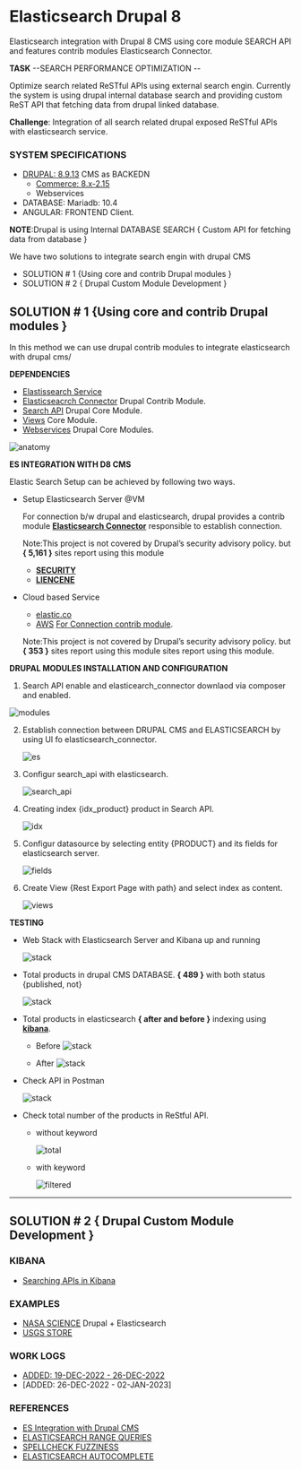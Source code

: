 # Elasticsearch Drupal 8

Elasticsearch integration with Drupal 8 CMS using core module SEARCH API and features contrib modules Elasticsearch Connector.

**TASK** --SEARCH PERFORMANCE OPTIMIZATION --

Optimize search related ReSTful APIs using external search engin. Currently the system is using drupal internal database search and providing custom ReST API that fetching data from drupal linked database.

**Challenge**: Integration of all search related drupal exposed ReSTful APIs with elasticsearch service.

### SYSTEM SPECIFICATIONS

- [DRUPAL: 8.9.13](https://www.drupal.org/project/drupal/releases/8.9.13) CMS as BACKEDN
  - [Commerce: 8.x-2.15](https://www.drupal.org/project/commerce/releases/8.x-2.15)
  - Webservices
- DATABASE: Mariadb: 10.4
- ANGULAR: FRONTEND Client.

**NOTE**:Drupal is using Internal DATABASE SEARCH { Custom API for fetching data from database }

We have two solutions to integrate search engin with drupal CMS

- SOLUTION # 1 {Using core and contrib Drupal modules }
- SOLUTION # 2 { Drupal Custom Module Development }

## SOLUTION # 1 {Using core and contrib Drupal modules }

In this method we can use drupal contrib modules to integrate elasticsearch with drupal cms/

**DEPENDENCIES**

- [Elastissearch Service](https://www.elastic.co/)
- [Elasticseacrch Connector](https://www.drupal.org/project/elasticsearch_connector) Drupal Contrib Module.
- [Search API](https://www.drupal.org/project/drupal/releases/8.9.13) Drupal Core Module.
- [Views](https://www.drupal.org/project/drupal/releases/8.9.13) Core Module.
- [Webservices](https://www.drupal.org/project/drupal/releases/8.9.13) Drupal Core Modules.

![anatomy](https://github.com/arsibux/elasticsearch-drupal/blob/main/_draw/anatomy.png)

**ES INTEGRATION WITH D8 CMS**

Elastic Search Setup can be achieved by following two ways.

- Setup Elasticsearch Server @VM

  For connection b/w drupal and elasticsearch, drupal provides a contrib module [**Elasticsearch Connector**](https://www.drupal.org/project/elasticsearch_connector) responsible to establish connection.

  Note:This project is not covered by Drupal’s security advisory policy.
  but **{ 5,161 }** sites report using this module

  - [**SECURITY**](https://github.com/arsibux/elasticsearch-drupal/blob/main/_progress/SECURITY.md)
  - [**LIENCENE**](https://github.com/arsibux/elasticsearch-drupal/blob/main/_progress/LICENSE.md)

- Cloud based Service

  - [elastic.co](https://www.elastic.co/cloud/)
  - [AWS](https://aws.amazon.com/marketplace/pp/prodview-voru33wi6xs7k)
    [For Connection contrib module](https://www.drupal.org/project/elasticsearch_aws_connector).

  Note:This project is not covered by Drupal’s security advisory policy.
  but **{ 353 }** sites report using this module sites report using this module.

**DRUPAL MODULES INSTALLATION AND CONFIGURATION**

1. Search API enable and elasticearch_connector downlaod via composer and enabled.

![modules](https://github.com/arsibux/elasticsearch-drupal/blob/main/images/steps/es_enabled.png)

2. Establish connection between DRUPAL CMS and ELASTICSEARCH by using UI fo elasticsearch_connector.

   ![es](https://github.com/arsibux/elasticsearch-drupal/blob/main/images/steps/es.png)

3. Configur search_api with elasticsearch.

   ![search_api](https://github.com/arsibux/elasticsearch-drupal/blob/main/images/steps/search_api.png)

4. Creating index {idx_product} product in Search API.

   ![idx](https://github.com/arsibux/elasticsearch-drupal/blob/main/images/steps/idx.png)

5. Configur datasource by selecting entity {PRODUCT} and its fields for elasticsearch server.

   ![fields](https://github.com/arsibux/elasticsearch-drupal/blob/main/images/steps/idx.png)

6. Create View {Rest Export Page with path} and select index as content.

   ![views](https://github.com/arsibux/elasticsearch-drupal/blob/main/images/steps/view.png)

**TESTING**

- Web Stack with Elasticsearch Server and Kibana up and running

  ![stack](https://github.com/arsibux/elasticsearch-drupal/blob/main/images/testing/stack.png)

- Total products in drupal CMS DATABASE. **{ 489 }** with both status {published, not}

  ![stack](https://github.com/arsibux/elasticsearch-drupal/blob/main/images/testing/db.png)

- Total products in elasticsearch **{ after and before }** indexing using [**kibana**](https://github.com/arsibux/elasticsearch-drupal/blob/main/_progress/KIBANA.md).

  - Before
    ![stack](https://github.com/arsibux/elasticsearch-drupal/blob/main/images/testing/before.png)

  - After
    ![stack](https://github.com/arsibux/elasticsearch-drupal/blob/main/images/testing/after.png)

- Check API in Postman

  ![stack](https://github.com/arsibux/elasticsearch-drupal/blob/main/images/testing/postman.png)

- Check total number of the products in ReStful API.

  - without keyword

    ![total](https://github.com/arsibux/elasticsearch-drupal/blob/main/images/testing/total.png)

  - with keyword

    ![filtered](https://github.com/arsibux/elasticsearch-drupal/blob/main/images/testing/filtered.png)

<hr>

## SOLUTION # 2 { Drupal Custom Module Development }

<!-- ### NEW MODULE { zain_elasticsearch } -->

### KIBANA

- [Searching APIs in Kibana](https://github.com/arsibux/elasticsearch-drupal/blob/main/_progress/KIBANA.md)

### EXAMPLES

- [NASA SCIENCE](https://science.nasa.gov/) Drupal + Elasticsearch
- [USGS STORE](https://store.usgs.gov/)

### WORK LOGS

- [ADDED: 19-DEC-2022 - 26-DEC-2022](https://github.com/arsibux/elasticsearch-drupal/blob/main/_progress/26_DEC_TO_02_JAN.md)
- [ADDED: 26-DEC-2022 - 02-JAN-2023]

### REFERENCES

- [ES Integration with Drupal CMS](https://www.lullabot.com/articles/indexing-content-from-drupal-8-to-elasticsearch)
- [ELASTICSEARCH RANGE QUERIES](https://linuxhint.com/elasticsearch-range-query/)
- [SPELLCHECK FUZZINESS](https://engineering.empathy.co/spellcheck-in-elasticsearch/)
- [ELASTICSEARCH AUTOCOMPLETE](https://opster.com/guides/elasticsearch/how-tos/elasticsearch-auto-complete-guide/)

<!-- -[Video](https://opendistro.github.io/for-elasticsearch-docs/docs/elasticsearch/ux/)
- [Video](https://medium.com/quantyca/reviving-an-e-commerce-search-engine-using-elasticsearch-)
- [Video](https://www.youtube.com/watch?v=_h12KHPg_WE)
- [Video](https://www.youtube.com/watch?v=K-DWcM886Z4)
- [Video](https://www.youtube.com/watch?v=_h12KHPg_WE)
- [Video](https://www.youtube.com/watch?v=OoMZPU4EGrU)
- [Video](https://www.youtube.com/watch?v=FkxAfpvRrbc) -->

